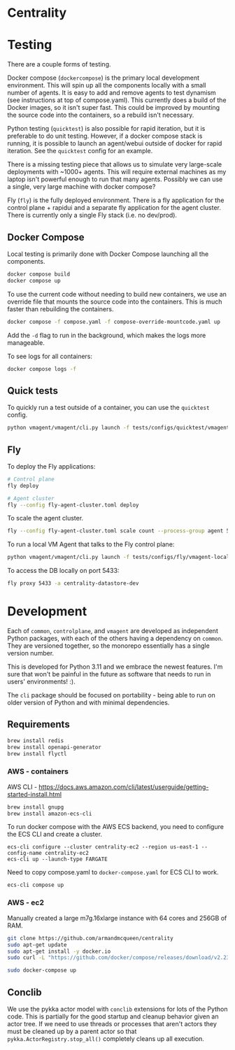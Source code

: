 # Centrality

# Testing

There are a couple forms of testing. 

Docker compose (`dockercompose`) is the primary local development environment. This will spin up all the 
components locally with a small number of agents. It is easy to add and remove agents to test dynamism 
(see instructions at top of compose.yaml). This currently does a build of the Docker images, so it isn't 
super fast. This could be improved by mounting the source code into the containers, so a rebuild isn't 
necessary.

Python testing (`quicktest`) is also possible for rapid iteration, but it is preferable to do unit testing. However, 
if a docker compose stack is running, it is possible to launch an agent/webui outside of docker for rapid
iteration. See the `quicktest` config for an example.

There is a missing testing piece that allows us to simulate very large-scale deployments with ~1000+ agents. This
will require external machines as my laptop isn't powerful enough to run that many agents. Possibly we can use a 
single, very large machine with docker compose?

Fly (`fly`) is the fully deployed environment. There is a fly application for the control plane + rapidui and a 
separate fly application for the agent cluster. There is currently only a single Fly stack (i.e. no dev/prod).


## Docker Compose

Local testing is primarily done with Docker Compose launching all the components.

```bash
docker compose build
docker compose up
```

To use the current code without needing to build new containers, we use an override file that mounts the source code
into the containers. This is much faster than rebuilding the containers.

```bash
docker compose -f compose.yaml -f compose-override-mountcode.yaml up
```

Add the `-d` flag to run in the background, which makes the logs more manageable.

To see logs for all containers:
```bash
docker compose logs -f
```

## Quick tests

To quickly run a test outside of a container, you can use the `quicktest` config.

```bash
python vmagent/vmagent/cli.py launch -f tests/configs/quicktest/vmagent.yaml
```

## Fly

To deploy the Fly applications:

```bash
# Control plane
fly deploy

# Agent cluster
fly --config fly-agent-cluster.toml deploy
```

To scale the agent cluster.

```bash
fly --config fly-agent-cluster.toml scale count --process-group agent 5
```

To run a local VM Agent that talks to the Fly control plane:

```bash
python vmagent/vmagent/cli.py launch -f tests/configs/fly/vmagent-local.yaml
```

To access the DB locally on port 5433:
```bash
fly proxy 5433 -a centrality-datastore-dev
```


# Development

Each of `common`, `controlplane`, and `vmagent` are developed as independent Python packages, with 
each of the others having a dependency on `common`. They are versioned together, so the monorepo 
essentially has a single version number.

This is developed for Python 3.11 and we embrace the newest features. I'm sure that won't be 
painful in the future as software that needs to run in users' environments! :).

The `cli` package should be focused on portability - being able to run on older version of Python 
and with minimal dependencies. 

## Requirements


```bash
brew install redis
brew install openapi-generator
brew install flyctl
```


### AWS - containers

AWS CLI - https://docs.aws.amazon.com/cli/latest/userguide/getting-started-install.html
```bash
brew install gnupg
brew install amazon-ecs-cli
```

To run docker compose with the AWS ECS backend, you need to configure the ECS CLI and create a cluster. 
```
ecs-cli configure --cluster centrality-ec2 --region us-east-1 --config-name centrality-ec2
ecs-cli up --launch-type FARGATE
```

Need to copy compose.yaml to `docker-compose.yaml` for ECS CLI to work.
```
ecs-cli compose up
```

### AWS - ec2

Manually created a large m7g.16xlarge instance with 64 cores and 256GB of RAM. 

```bash
git clone https://github.com/armandmcqueen/centrality
sudo apt-get update
sudo apt-get install -y docker.io
sudo curl -L "https://github.com/docker/compose/releases/download/v2.23.3/docker-compose-linux-armv7" -o /usr/local/bin/docker-compos

sudo docker-compose up
```



## Conclib

We use the pykka actor model with `conclib` extensions for lots of the Python code. This is partially for the
good startup and cleanup behavior given an actor tree. If we need to use threads or processes that aren't actors
they must be cleaned up by a parent actor so that `pykka.ActorRegistry.stop_all()` completely cleans up all 
execution.
